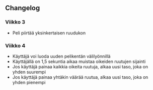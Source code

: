 ## Changelog

### Viikko 3

- Peli piirtää yksinkertaisen ruudukon

### Viikko 4

- Käyttäjä voi luoda uuden pelikentän välilyönnillä
- Käyttäjällä on 1,5 sekuntia aikaa muistaa oikeiden ruutujen sijainti
- Jos käyttäjä painaa kaikkia oikeita ruutuja, alkaa uusi taso, joka on yhden suurempi
- Jos käyttäjä painaa yhtäkin väärää ruutua, alkaa uusi taso, joka on yhden pienempi
